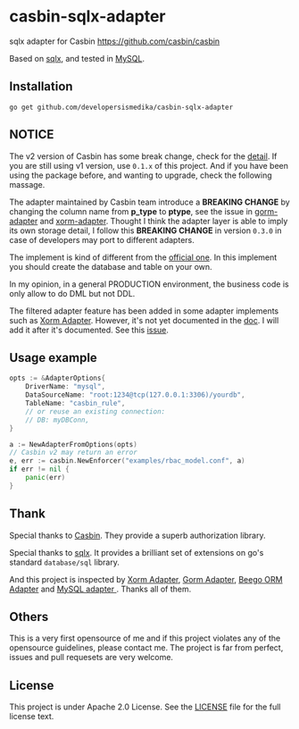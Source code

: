 # casbin-sqlx-adapter
sqlx adapter for Casbin https://github.com/casbin/casbin

Based on [sqlx](https://github.com/jmoiron/sqlx), and tested in [MySQL](https://github.com/go-sql-driver/mysql).

## Installation

    go get github.com/developersismedika/casbin-sqlx-adapter

## NOTICE

The v2 version of Casbin has some break change, check for the [detail](https://github.com/casbin/casbin/releases/tag/v2.0.0). If you are still using v1 version, use `0.1.x` of this project. And if you have been using the package before, and wanting to upgrade, check the following massage.

The adapter maintained by Casbin team introduce a **BREAKING CHANGE** by changing the column name from **p_type** to **ptype**, see the issue in [gorm-adapter](https://github.com/casbin/gorm-adapter/issues/156) and [xorm-adapter](https://github.com/casbin/xorm-adapter/issues/53). Thought I think the adapter layer is able to imply its own storage detail, I follow this **BREAKING CHANGE** in version `0.3.0` in case of developers may port to different adapters.

The implement is kind of different from the [official one](https://casbin.org/docs/adapters). In this implement you should create the database and table on your own.

In my opinion, in a general PRODUCTION environment, the business code is only allow to do DML but not DDL.

The filtered adapter feature has been added in some adapter implements such as [Xorm Adapter](https://github.com/casbin/xorm-adapter). However, it's not yet documented in the [doc](https://casbin.org/docs/en/adapters). I will add it after it's documented. See this [issue](https://github.com/casbin/casbin/issues/707).

## Usage example

```go
opts := &AdapterOptions{
    DriverName: "mysql",
    DataSourceName: "root:1234@tcp(127.0.0.1:3306)/yourdb",
    TableName: "casbin_rule",
    // or reuse an existing connection:
    // DB: myDBConn,
}

a := NewAdapterFromOptions(opts)
// Casbin v2 may return an error
e, err := casbin.NewEnforcer("examples/rbac_model.conf", a)
if err != nil {
    panic(err)
}
```

## Thank

Special thanks to [Casbin](https://github.com/casbin). They provide a superb authorization library.

Special thanks to [sqlx](https://github.com/jmoiron/sqlx). It provides a brilliant set of extensions on go's standard `database/sql` library.

And this project is inspected by [Xorm Adapter](https://github.com/casbin/xorm-adapter), [Gorm Adapter](https://github.com/casbin/gorm-adapter), [Beego ORM Adapter](https://github.com/casbin/beego-orm-adapter) and [MySQL adapter
](https://github.com/casbin/mysql-adapter). Thanks all of them.

## Others

This is a very first opensource of me and if this project violates any of the opensource guidelines, please contact me. The project is far from perfect, issues and pull requesets are very welcome.

## License

This project is under Apache 2.0 License. See the [LICENSE](LICENSE) file for the full license text.
